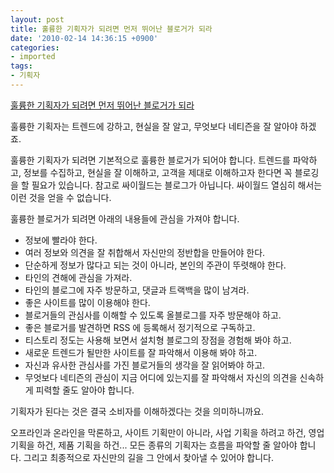 ```yaml
---
layout: post
title: 훌륭한 기획자가 되려면 먼저 뛰어난 블로거가 되라
date: '2010-02-14 14:36:15 +0900'
categories:
- imported
tags:
- 기획자
---
```

[훌륭한 기획자가 되려면 먼저 뛰어난 블로거가 되라](http://www.trend.re.kr/624) 

훌륭한 기획자는 트렌드에 강하고, 현실을 잘 알고, 무엇보다 네티즌을 잘 알아야 하겠죠.

훌륭한 기획자가 되려면 기본적으로 훌륭한 블로거가 되어야 합니다.    트렌드를 파악하고, 정보를 수집하고, 현실을 잘 이해하고, 고객을 제대로 이해하고자 한다면 꼭 블로깅을 할 필요가 있습니다. 참고로 싸이월드는 블로그가 아닙니다. 싸이월드 열심히 해서는 이런 것을 얻을 수 없습니다.

훌륭한 블로거가 되려면 아래의 내용들에 관심을 가져야 합니다.

- 정보에 빨라야 한다.
- 여러 정보와 의견을 잘 취합해서 자신만의 정반합을 만들어야 한다.
- 단순하게 정보가 많다고 되는 것이 아니라, 본인의 주관이 뚜렷해야 한다.
- 타인의 견해에 관심을 가져라.
- 타인의 블로그에 자주 방문하고, 댓글과 트랙백을 많이 남겨라.
- 좋은 사이트를 많이 이용해야 한다. 
- 블로거들의 관심사를 이해할 수 있도록 올블로그를 자주 방문해야 하고. 
- 좋은 블로거를 발견하면 RSS 에 등록해서 정기적으로 구독하고. 
- 티스토리 정도는 사용해 보면서 설치형 블로그의 장점을 경험해 봐야 하고.
- 새로운 트렌드가 될만한 사이트를 잘 파악해서 이용해 봐야 하고.
- 자신과 유사한 관심사를 가진 블로거들의 생각을 잘 읽어봐야 하고.
- 무엇보다 네티즌의 관심이 지금 어디에 있는지를 잘 파악해서 자신의 의견을 신속하게 피력할 줄도 알아야 합니다.    

기획자가 된다는 것은 결국 소비자를 이해하겠다는 것을 의미하니까요.   

오프라인과 온라인을 막론하고, 사이트 기획만이 아니라, 사업 기획을 하려고 하건, 영업 기획을 하건, 제품 기획을 하건... 모든 종류의 기획자는 흐름을 파악할 줄 알아야 합니다. 그리고 최종적으로 자신만의 길을 그 안에서 찾아낼 수 있어야 합니다.
